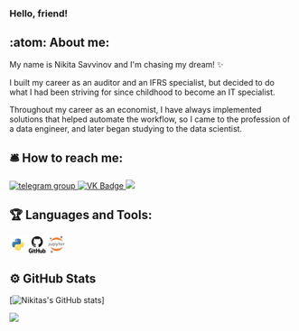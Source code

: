 ### Hello, friend!

## :atom: About me:
My name is Nikita Savvinov and I'm chasing my dream! ✨

I built my career as an auditor and an IFRS specialist, but decided to do what I had been striving for since childhood to become an IT specialist.

Throughout my career as an economist, I have always implemented solutions that helped automate the workflow, so I came to the profession of a data engineer, and later began studying to the data scientist.
## 🛎️ How to reach me:
<a href="https://t.me/n_savvinov" target="_blank">
      <img src="https://cdn-icons-png.flaticon.com/512/2111/2111646.png" width="30" height="30" alt="telegram group" />
</a>
<a href="https://vk.com/n_savvinov" target="_blank">
      <img src="https://cdn-icons-png.flaticon.com/512/145/145813.png" width="30" height="30" alt="VK Badge"/>
</a>
<a href="mailto:savvinov.nikita96@yandex.ru"> 
      <img src="https://img.icons8.com/fluent/48/000000/gmail.png" width="30"/>
</a>

## 🏆 Languages and Tools:
<code><img height="30" src="https://raw.githubusercontent.com/github/explore/80688e429a7d4ef2fca1e82350fe8e3517d3494d/topics/python/python.png"></code>
<code><img height="30" src="https://github.com/devicons/devicon/blob/master/icons/github/github-original-wordmark.svg"></code>
<code><img height="30" src="https://github.com/devicons/devicon/blob/master/icons/jupyter/jupyter-original-wordmark.svg"></code>


## ⚙️ GitHub Stats
 [![Nikitas's GitHub stats](https://github-readme-stats.vercel.app/api?username=Nikita-Savvinov\&show_icons=true\&title_color=ADFF2F\&icon_color=ADFF2F\&text_color=FFFFFF\&bg_color=000000)]


![](https://komarev.com/ghpvc/?username=Nikita-Savvinov&label=Profile%20Visits&color=green&style=for-the-badge)

<!--
**Nikita-Savvinov/Nikita-Savvinov** is a ✨ _special_ ✨ repository because its `README.md` (this file) appears on your GitHub profile.

Here are some ideas to get you started:

- 🔭 I’m currently working on ...
- 🌱 I’m currently learning ...
- 👯 I’m looking to collaborate on ...
- 🤔 I’m looking for help with ...
- 💬 Ask me about ...
- 📫 How to reach me: ...
- 😄 Pronouns: ...
- ⚡ Fun fact: ...
-->
